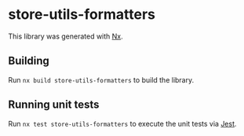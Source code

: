 # store-utils-formatters

This library was generated with [Nx](https://nx.dev).

## Building

Run `nx build store-utils-formatters` to build the library.

## Running unit tests

Run `nx test store-utils-formatters` to execute the unit tests via [Jest](https://jestjs.io).
